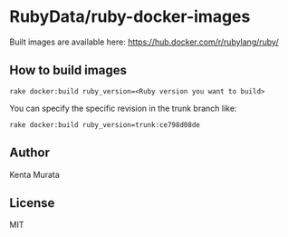 # RubyData/ruby-docker-images

Built images are available here:
https://hub.docker.com/r/rubylang/ruby/

## How to build images

```
rake docker:build ruby_version=<Ruby version you want to build>
```

You can specify the specific revision in the trunk branch like:

```
rake docker:build ruby_version=trunk:ce798d08de
```

## Author

Kenta Murata

## License

MIT
